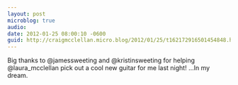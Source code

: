 ```yaml
---
layout: post
microblog: true
audio: 
date: 2012-01-25 08:00:10 -0600
guid: http://craigmcclellan.micro.blog/2012/01/25/t162172916501454848.html
---
```

Big thanks to @jamessweeting and @kristinsweeting for helping @laura_mcclellan pick out a cool new guitar for me last night! ...In my dream.

